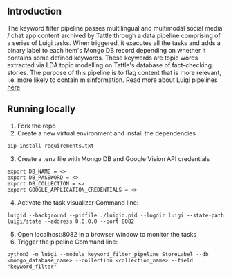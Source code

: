 ## Introduction

The keyword filter pipeline passes multilingual and multimodal social media / chat app content archived by Tattle through a data pipeline comprising of a series of Luigi tasks. When triggered, it executes all the tasks and adds a binary label to each item's Mongo DB record depending on whether it contains some defined keywords. These keywords are topic words extracted via LDA topic modelling on Tattle's database of fact-checking stories. The purpose of this pipeline is to flag content that is more relevant, i.e. more likely to contain misinformation.
Read more about Luigi pipelines [here](https://luigi.readthedocs.io/en/stable/index.html)

## Running locally

1. Fork the repo 
2. Create a new virtual environment and install the dependencies 
```
pip install requirements.txt
```
3. Create a .env file with Mongo DB and Google Vision API credentials
```
export DB_NAME = <>
export DB_PASSWORD = <>
export DB_COLLECTION = <>
export GOOGLE_APPLICATION_CREDENTIALS = <>
```
4. Activate the task visualizer 
Command line:
```
luigid --background --pidfile ./luigid.pid --logdir luigi --state-path luigi/state --address 0.0.0.0 --port 8082
```
5. Open localhost:8082 in a browser window to monitor the tasks
6. Trigger the pipeline 
Command line:
```
python3 -m luigi --module keyword_filter_pipeline StoreLabel --db <mongo_database_name> --collection <collection_name> --field "keyword_filter"
``` 
